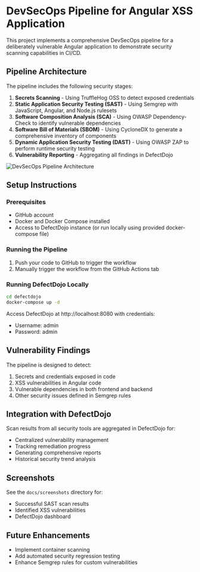 # DevSecOps Pipeline for Angular XSS Application

This project implements a comprehensive DevSecOps pipeline for a deliberately vulnerable Angular application to demonstrate security scanning capabilities in CI/CD.

## Pipeline Architecture

The pipeline includes the following security stages:

1. **Secrets Scanning** - Using TruffleHog OSS to detect exposed credentials
2. **Static Application Security Testing (SAST)** - Using Semgrep with JavaScript, Angular, and Node.js rulesets
3. **Software Composition Analysis (SCA)** - Using OWASP Dependency-Check to identify vulnerable dependencies
4. **Software Bill of Materials (SBOM)** - Using CycloneDX to generate a comprehensive inventory of components
5. **Dynamic Application Security Testing (DAST)** - Using OWASP ZAP to perform runtime security testing
6. **Vulnerability Reporting** - Aggregating all findings in DefectDojo

![DevSecOps Pipeline Architecture](./docs/images/pipeline-architecture.png)

## Setup Instructions

### Prerequisites

- GitHub account
- Docker and Docker Compose installed
- Access to DefectDojo instance (or run locally using provided docker-compose file)

### Running the Pipeline

1. Push your code to GitHub to trigger the workflow
2. Manually trigger the workflow from the GitHub Actions tab

### Running DefectDojo Locally

```bash
cd defectdojo
docker-compose up -d
```

Access DefectDojo at http://localhost:8080 with credentials:
- Username: admin
- Password: admin

## Vulnerability Findings

The pipeline is designed to detect:

1. Secrets and credentials exposed in code
2. XSS vulnerabilities in Angular code
3. Vulnerable dependencies in both frontend and backend
4. Other security issues defined in Semgrep rules

## Integration with DefectDojo

Scan results from all security tools are aggregated in DefectDojo for:
- Centralized vulnerability management
- Tracking remediation progress
- Generating comprehensive reports
- Historical security trend analysis

## Screenshots

See the `docs/screenshots` directory for:
- Successful SAST scan results
- Identified XSS vulnerabilities
- DefectDojo dashboard

## Future Enhancements

- Implement container scanning
- Add automated security regression testing
- Enhance Semgrep rules for custom vulnerabilities